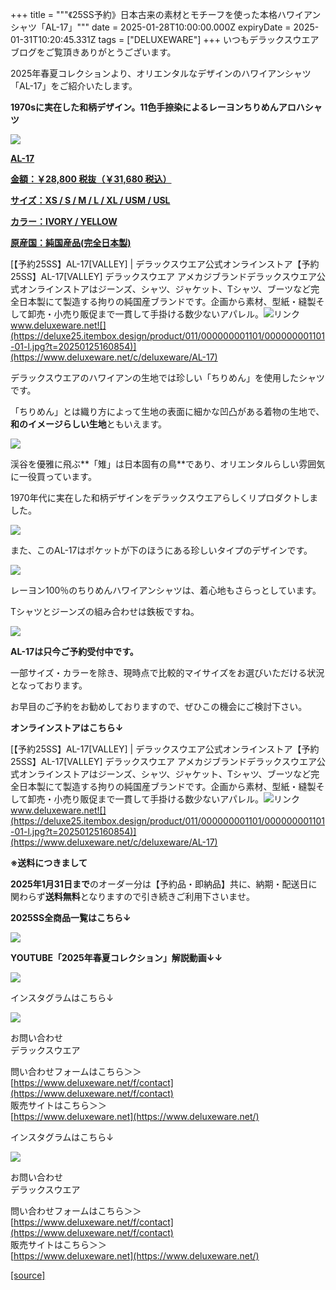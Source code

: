 +++
title = """《25SS予約》日本古来の素材とモチーフを使った本格ハワイアンシャツ「AL-17」"""
date = 2025-01-28T10:00:00.000Z
expiryDate = 2025-01-31T10:20:45.331Z
tags = ["DELUXEWARE"]
+++
いつもデラックスウエアブログをご覧頂きありがとうございます。

2025年春夏コレクションより、オリエンタルなデザインのハワイアンシャツ「AL-17」をご紹介いたします。

**1970sに実在した和柄デザイン。11色手捺染によるレーヨンちりめんアロハシャツ**

[![](https://stat.ameba.jp/user_images/20250128/16/deluxeware/6f/f4/j/o0800080015538067668.jpg)](https://stat.ameba.jp/user_images/20250128/16/deluxeware/6f/f4/j/o0800080015538067668.jpg)

**[AL-17](https://www.deluxeware.net/c/deluxeware/AL-17)**

**[金額：￥28,800 税抜（￥31,680 税込）](https://www.deluxeware.net/c/deluxeware/AL-17)**

**[サイズ：XS / S / M / L / XL / USM / USL](https://www.deluxeware.net/c/deluxeware/AL-17)**

**[カラー：IVORY / YELLOW](https://www.deluxeware.net/c/deluxeware/AL-17)**

**[原産国：純国産品(完全日本製)](https://www.deluxeware.net/c/deluxeware/AL-17)**

[【予約25SS】AL-17\[VALLEY\] | デラックスウエア公式オンラインストア【予約25SS】AL-17\[VALLEY\] デラックスウエア アメカジブランドデラックスウエア公式オンラインストアはジーンズ、シャツ、ジャケット、Tシャツ、ブーツなど完全日本製にて製造する拘りの純国産ブランドです。企画から素材、型紙・縫製そして卸売・小売り販促まで一貫して手掛ける数少ないアパレル。![リンク](https://c.stat100.ameba.jp/ameblo/symbols/v3.20.0/svg/gray/editor_link.svg)www.deluxeware.net![](https://deluxe25.itembox.design/product/011/000000001101/000000001101-01-l.jpg?t=20250125160854)](https://www.deluxeware.net/c/deluxeware/AL-17)

デラックスウエアのハワイアンの生地では珍しい「ちりめん」を使用したシャツです。

「ちりめん」とは織り方によって生地の表面に細かな凹凸がある着物の生地で、**和のイメージらしい生地**ともいえます。

[![](https://stat.ameba.jp/user_images/20250128/16/deluxeware/94/97/j/o0800080015538069503.jpg)](https://stat.ameba.jp/user_images/20250128/16/deluxeware/94/97/j/o0800080015538069503.jpg)

渓谷を優雅に飛ぶ**「雉」は日本固有の鳥**であり、オリエンタルらしい雰囲気に一役買っています。

1970年代に実在した和柄デザインをデラックスウエアらしくリプロダクトしました。

[![](https://stat.ameba.jp/user_images/20250128/16/deluxeware/db/65/j/o0800080015538067658.jpg)](https://stat.ameba.jp/user_images/20250128/16/deluxeware/db/65/j/o0800080015538067658.jpg)

また、このAL-17はポケットが下のほうにある珍しいタイプのデザインです。

[![](https://stat.ameba.jp/user_images/20250128/16/deluxeware/d9/70/j/o0800100015538067661.jpg)](https://stat.ameba.jp/user_images/20250128/16/deluxeware/d9/70/j/o0800100015538067661.jpg)

レーヨン100％のちりめんハワイアンシャツは、着心地もさらっとしています。

Tシャツとジーンズの組み合わせは鉄板ですね。

[![](https://stat.ameba.jp/user_images/20250128/16/deluxeware/2f/7d/j/o0800100015538067666.jpg)](https://stat.ameba.jp/user_images/20250128/16/deluxeware/2f/7d/j/o0800100015538067666.jpg)

**AL-17は只今ご予約受付中です。**

一部サイズ・カラーを除き、現時点で比較的マイサイズをお選びいただける状況となっております。

お早目のご予約をお勧めしておりますので、ぜひこの機会にご検討下さい。

**オンラインストアはこちら↓**

[【予約25SS】AL-17\[VALLEY\] | デラックスウエア公式オンラインストア【予約25SS】AL-17\[VALLEY\] デラックスウエア アメカジブランドデラックスウエア公式オンラインストアはジーンズ、シャツ、ジャケット、Tシャツ、ブーツなど完全日本製にて製造する拘りの純国産ブランドです。企画から素材、型紙・縫製そして卸売・小売り販促まで一貫して手掛ける数少ないアパレル。![リンク](https://c.stat100.ameba.jp/ameblo/symbols/v3.20.0/svg/gray/editor_link.svg)www.deluxeware.net![](https://deluxe25.itembox.design/product/011/000000001101/000000001101-01-l.jpg?t=20250125160854)](https://www.deluxeware.net/c/deluxeware/AL-17)

**※送料につきまして**

**2025年1月31日まで**のオーダー分は【予約品・即納品】共に、納期・配送日に関わらず**送料無料**となりますので引き続きご利用下さいませ。

**2025SS全商品一覧はこちら↓**

[![](https://stat.ameba.jp/user_images/20250114/17/deluxeware/cf/2d/j/o1200050015533133265.jpg?caw=800)](https://www.deluxeware.net/c/2025SSreserve)

**YOUTUBE「2025年春夏コレクション」解説動画↓↓**

**[![](https://stat.ameba.jp/user_images/20250108/16/deluxeware/ac/cf/j/o1200050015530951038.jpg?caw=800)](https://www.youtube.com/playlist?list=PLmcuUjZ67rhnclr762_W-zDg7FyyrNvqF)**

インスタグラムはこちら↓

[![](https://stat.ameba.jp/user_images/20240315/15/deluxeware/04/7f/j/o0800026015413271803.jpg?caw=800)](https://www.instagram.com/deluxeware/?hl=ja)

お問い合わせ  
デラックスウエア

問い合わせフォームはこちら＞＞  
[https://www.deluxeware.net/f/contact](https://www.deluxeware.net/f/contact)  
販売サイトはこちら＞＞  
[https://www.deluxeware.net](https://www.deluxeware.net/)

インスタグラムはこちら↓

[![](https://stat.ameba.jp/user_images/20240315/15/deluxeware/04/7f/j/o0800026015413271803.jpg?caw=800)](https://www.instagram.com/deluxeware/?hl=ja)

お問い合わせ  
デラックスウエア

問い合わせフォームはこちら＞＞  
[https://www.deluxeware.net/f/contact](https://www.deluxeware.net/f/contact)  
販売サイトはこちら＞＞  
[https://www.deluxeware.net](https://www.deluxeware.net/)

[[source]](https://ameblo.jp/deluxeware/entry-12884196383.html)
